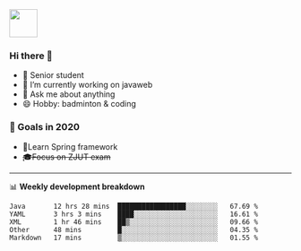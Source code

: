 <img src="https://github.com/egoist/egoist/raw/master/balloon.gif" width="50">

### Hi there 🐏

- 🌱 Senior student
- 🔭 I’m currently working on javaweb
- 💬 Ask me about anything
- 😄 Hobby: badminton & coding

### 🚀 Goals in 2020
+ 🍃Learn Spring framework
+ ~~🎓Focus on ZJUT exam~~
-------

📊 **Weekly development breakdown**
<!--START_SECTION:waka-->
```text
Java       12 hrs 28 mins  █████████████████░░░░░░░░   67.69 % 
YAML       3 hrs 3 mins    ████░░░░░░░░░░░░░░░░░░░░░   16.61 % 
XML        1 hr 46 mins    ██▒░░░░░░░░░░░░░░░░░░░░░░   09.66 % 
Other      48 mins         █░░░░░░░░░░░░░░░░░░░░░░░░   04.35 % 
Markdown   17 mins         ▒░░░░░░░░░░░░░░░░░░░░░░░░   01.55 % 
```
<!--END_SECTION:waka-->
